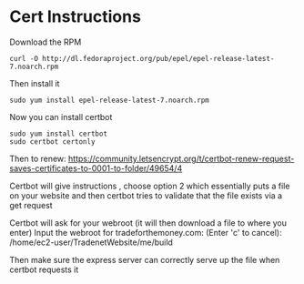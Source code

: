# Cert Instructions

Download the RPM

	curl -O http://dl.fedoraproject.org/pub/epel/epel-release-latest-7.noarch.rpm

Then install it

	sudo yum install epel-release-latest-7.noarch.rpm
	
Now you can install certbot

	sudo yum install certbot
	sudo certbot certonly

Then to renew: 
	https://community.letsencrypt.org/t/certbot-renew-request-saves-certificates-to-0001-to-folder/49654/4
	
Certbot will give instructions , choose option 2 which essentially puts a file on your website and then certbot tries to validate that the file exists via a get request

Certbot will ask for your webroot (it will then download a file to where you enter)
Input the webroot for tradeforthemoney.com: (Enter 'c' to cancel): /home/ec2-user/TradenetWebsite/me/build

Then make sure the express server can correctly serve up the file when certbot requests it
